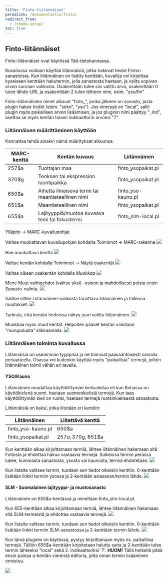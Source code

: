 ```yaml
---
title: 'Finto-liitännäiset'
permalink: /dokumentaatio/finto/
redirect_from:
  - /theme-setup/
toc: true
---
```


## Finto-liitännäiset

Finto-liitännäiset ovat käytössä Täti-tietokannassa.

Kuvailussa voidaan käyttää liitännäisiä, jotka hakevat tiedot Finton sanastoista. Kun liitännäinen on lisätty kenttään, kuvailija voi kirjoittaa kyseiseen kenttään hakutermin, jolla sanastosta haetaan, ja valita sopivan arvon suoraan valikosta. Osakenttään tulee siis valittu arvo, osakenttään 0 tulee lähde-URI, ja osakenttään 2 tulee lähteen nimi, esim. "yso/fin"

Finto-liitännäisten nimet alkavat "finto_", jonka jälkeen on sanasto, josta plugin hakee tiedot (esim. "seko", "yso"). Jos nimessä on "local", sallii plugin myös paikallisen arvon lisäämisen, ja jos pluginin nimi päättyy "_ind", asettaa se myös kentän toisen indikaattorin arvoksi "7".

### Liitännäisen määrittäminen käyttöön

Kannattaa tehdä ainakin nämä määritykset alkuunsa:

MARC-kenttä|Kentän kuvaus|Liitännäinen
---|---|---
257$a|Tuottajan maa|finto_ysopaikat.pl
370$g|Teoksen tai ekspression luontipaikka|finto_ysopaikat.pl
650$a|Aihetta ilmaiseva termi tai maantieteellinen nimi|finto_yso-kauno.pl
651$a|Maantieteellinen nimi|finto_ysopaikat.pl
655$a|Lajityyppiä/muotoa kuvaava temi tai fokustermi|finto_slm-local.pl

Ylläpito -> MARC-kuvailupohjat

Valitse muokattavan kuvailupohjan kohdalta Toiminnot -> MARC-rakenne
![](/assets/files/docs/Ohjeet/finto.png)

Hae muokattava kenttä
![](/assets/files/docs/Ohjeet/finto2.png)

Valitse kentän kohdalla Toiminnot -> Näytä osakentät
![](/assets/files/docs/Ohjeet/finto3.png)

Valitse oikean osakentän kohdalla _Muokkaa_
![](/assets/files/docs/Ohjeet/finto4.png)

Mene Muut vaihtoehdot (valitse yksi) -osioon ja mahdollisesti poista ensin Sanasto-valinta.
![](/assets/files/docs/Ohjeet/finto5.png)

Valitse sitten Liitännäinen-valikosta tarvittava liitännäinen ja tallenna muutokset.
![](/assets/files/docs/Ohjeet/finto6.png)

Tarkista, että kentän tiedoissa näkyy juuri valittu liitännäinen.
![](/assets/files/docs/Ohjeet/finto7.png)

Muokkaa myös muut kentät. Helpoiten pääset kentän valintaan "murupolusta" klikkaamalla.
![](/assets/files/docs/Ohjeet/finto8.png)


### Liitännäisen toiminta kuvailussa

Liitännäisiä on useamman tyyppisiä ja ne toimivat pääsääntöisesti samalla periaatteella. Osassa voi kuitenkin käyttää myös "paikallisia" termejä, jolloin liitännäinen toimii vähän eri tavalla.

#### YSO/Kauno

Liitännäinen noudattaa käyttöliittymän kielivalintaa eli kun Kohassa on käyttökielenä suomi, haetaan suomenkielisiä termejä. Kun taas käyttöliittymän kieli on ruotsi, haetaan termejä ruotsinkielisestä sanastosta.

Liitännäisiä on kaksi, jotka liitetään eri kenttiin:

Liitännäinen|Liitettävä kenttä
---|---
finto_yso-kauno.pl|650$a
finto_ysopaikat.pl|257$a, 370$g, 651$a

Kun kenttään alkaa kirjoittamaan termiä, lähtee liitännäinen hakemaan sitä Fintosta ja ehdottaa hakua vastaavia termejä. Sulkeissa termin perässä lukee, kummasta sanastosta, ysosta vai kaunosta, termiä ehdotetaan.
![](/assets/files/docs/Ohjeet/finto9.png)

Kun listalta valitsee termin, tuodaan sen tiedot oikeisiin kenttiin. 0-kenttään lisätään linkki termiin ysossa ja 2-kenttään asiasanan/termin lähde.
![](/assets/files/docs/Ohjeet/finto10.png)

#### SLM - Suomalainen lajityyppi- ja muotosanasto

Liitännäinen on 655$a-kentässä ja nimeltään finto_slm-local.pl.

Kun 655-kenttään alkaa kirjoittamaan termiä, lähtee liitännäinen hakemaan sitä SLM-termeistä ja ehdottaa vastaavia termejä.
![](/assets/files/docs/Ohjeet/finto11.png)

Kun listalta valitsee termin, tuodaan sen tiedot oikeisiin kenttiin. 0-kenttään lisätään linkki termiin SLM-sanastossa ja 2-kenttään termin lähde.
![](/assets/files/docs/Ohjeet/finto12.png)

Kun tämä pluginin on käytössä, pystyy kirjoittamaan myös ns. paikallisia termejä. Tällöin 655$a-kenttään kirjoitetaan haluttu sana ja 2-kenttään tulee termin lähteeksi "local" sekä 2. indikaattoriksi '7'. **HUOM!** Tällä hetkellä pitää ensin painaa a-kentän viereistä editoria, jotta oman termin lisääminen onnistuu.

![](/assets/files/docs/Ohjeet/finto13.png)
